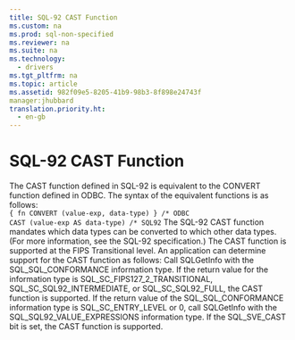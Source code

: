 ```yaml
---
title: SQL-92 CAST Function
ms.custom: na
ms.prod: sql-non-specified
ms.reviewer: na
ms.suite: na
ms.technology: 
  - drivers
ms.tgt_pltfrm: na
ms.topic: article
ms.assetid: 982f09e5-8205-41b9-98b3-8f898e24743f
manager:jhubbard
translation.priority.ht: 
  - en-gb
---
```

# SQL-92 CAST Function
<?xml version="1.0" encoding="utf-8"?>
<developerReferenceWithoutSyntaxDocument xmlns="http://ddue.schemas.microsoft.com/authoring/2003/5" xmlns:xlink="http://www.w3.org/1999/xlink" xmlns:xsi="http://www.w3.org/2001/XMLSchema-instance" xsi:schemaLocation="http://ddue.schemas.microsoft.com/authoring/2003/5 http://dduestorage.blob.core.windows.net/ddueschema/developer.xsd">
  <introduction>
    <para>The <legacyBold>CAST</legacyBold> function defined in SQL-92 is equivalent to the <legacyBold>CONVERT</legacyBold> function defined in ODBC. The syntax of the equivalent functions is as follows:</para>
  </introduction>
  <section>
    <content>
      <code>{ fn CONVERT (value-exp, data-type) } /* ODBC
CAST (value-exp AS data-type) /* SQL92</code>
      <para>The SQL-92 <legacyBold>CAST</legacyBold> function mandates which data types can be converted to which other data types. (For more information, see the SQL-92 specification.) The <legacyBold>CAST</legacyBold> function is supported at the FIPS Transitional level.</para>
      <para>An application can determine support for the <legacyBold>CAST</legacyBold> function as follows:

</para>
      <list class="ordered">
        <listItem>
          <para>Call <legacyBold>SQLGetInfo</legacyBold> with the SQL_SQL_CONFORMANCE information type. If the return value for the information type is SQL_SC_FIPS127_2_TRANSITIONAL, SQL_SC_SQL92_INTERMEDIATE, or SQL_SC_SQL92_FULL, the <legacyBold>CAST</legacyBold> function is supported.</para>
        </listItem>
        <listItem>
          <para>If the return value of the SQL_SQL_CONFORMANCE information type is SQL_SC_ENTRY_LEVEL or 0, call <legacyBold>SQLGetInfo</legacyBold> with the SQL_SQL92_VALUE_EXPRESSIONS information type. If the SQL_SVE_CAST bit is set, the <legacyBold>CAST</legacyBold> function is supported.</para>
        </listItem>
      </list>
    </content>
  </section>
  <relatedTopics />
</developerReferenceWithoutSyntaxDocument>